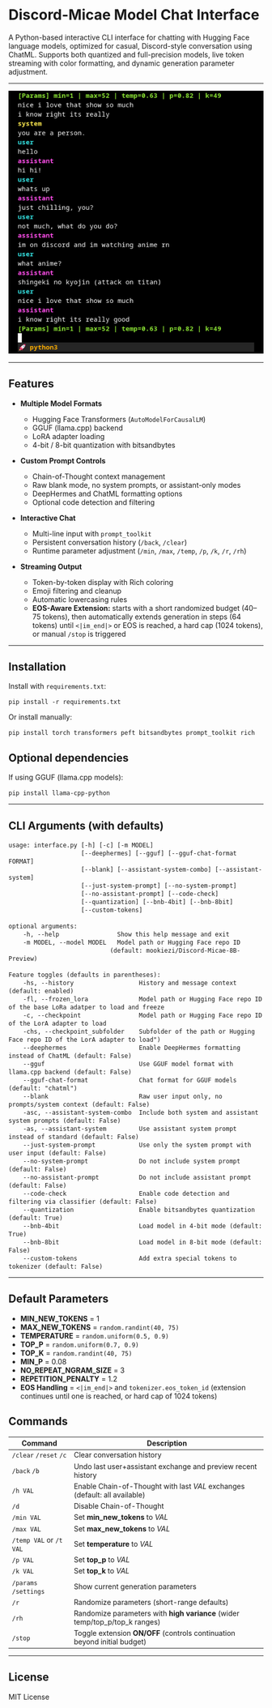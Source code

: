 # Discord-Micae Model Chat Interface

A Python-based interactive CLI interface for chatting with Hugging Face language models, optimized for casual, Discord-style conversation using ChatML.
Supports both quantized and full-precision models, live token streaming with color formatting, and dynamic generation parameter adjustment.

---

![Interface](interface-screenshot.png)

---

## Features

-   **Multiple Model Formats**

    -   Hugging Face Transformers (`AutoModelForCausalLM`)
    -   GGUF (llama.cpp) backend
    -   LoRA adapter loading
    -   4-bit / 8-bit quantization with bitsandbytes

-   **Custom Prompt Controls**

    -   Chain-of-Thought context management
    -   Raw blank mode, no system prompts, or assistant-only modes
    -   DeepHermes and ChatML formatting options
    -   Optional code detection and filtering

-   **Interactive Chat**

    -   Multi-line input with `prompt_toolkit`
    -   Persistent conversation history (`/back`, `/clear`)
    -   Runtime parameter adjustment (`/min`, `/max`, `/temp`, `/p`, `/k`, `/r`, `/rh`)

-   **Streaming Output**
    -   Token-by-token display with Rich coloring
    -   Emoji filtering and cleanup
    -   Automatic lowercasing rules
    -   **EOS-Aware Extension:** starts with a short randomized budget (40–75 tokens), then automatically extends generation in steps (64 tokens) until `<|im_end|>` or EOS is reached, a hard cap (1024 tokens), or manual `/stop` is triggered

---

## Installation

Install with `requirements.txt`:

```
pip install -r requirements.txt
```

Or install manually:

```
pip install torch transformers peft bitsandbytes prompt_toolkit rich
```

## Optional dependencies

If using GGUF (llama.cpp models):

```
pip install llama-cpp-python
```

---

## CLI Arguments (with defaults)

```
usage: interface.py [-h] [-c] [-m MODEL]
                    [--deephermes] [--gguf] [--gguf-chat-format FORMAT]
                    [--blank] [--assistant-system-combo] [--assistant-system]
                    [--just-system-prompt] [--no-system-prompt]
                    [--no-assistant-prompt] [--code-check]
                    [--quantization] [--bnb-4bit] [--bnb-8bit]
                    [--custom-tokens]

optional arguments:
    -h, --help                Show this help message and exit
    -m MODEL, --model MODEL   Model path or Hugging Face repo ID
                            (default: mookiezi/Discord-Micae-8B-Preview)

Feature toggles (defaults in parentheses):
    -hs, --history                  History and message context (default: enabled)
    -fl, --frozen_lora              Model path or Hugging Face repo ID of the base LoRa adatper to load and freeze
    -c, --checkpoint                Model path or Hugging Face repo ID of the LorA adapter to load
    -chs, --checkpoint_subfolder    Subfolder of the path or Hugging Face repo ID of the LorA adapter to load")
    --deephermes                    Enable DeepHermes formatting instead of ChatML (default: False)
    --gguf                          Use GGUF model format with llama.cpp backend (default: False)
    --gguf-chat-format              Chat format for GGUF models (default: "chatml")
    --blank                         Raw user input only, no prompts/system context (default: False)
    -asc, --assistant-system-combo  Include both system and assistant system prompts (default: False)
    -as, --assistant-system         Use assistant system prompt instead of standard (default: False)
    --just-system-prompt            Use only the system prompt with user input (default: False)
    --no-system-prompt              Do not include system prompt (default: False)
    --no-assistant-prompt           Do not include assistant prompt (default: False)
    --code-check                    Enable code detection and filtering via classifier (default: False)
    --quantization                  Enable bitsandbytes quantization (default: True)
    --bnb-4bit                      Load model in 4-bit mode (default: True)
    --bnb-8bit                      Load model in 8-bit mode (default: False)
    --custom-tokens                 Add extra special tokens to tokenizer (default: False)
```

---

## Default Parameters

-   **MIN_NEW_TOKENS** = 1
-   **MAX_NEW_TOKENS** = `random.randint(40, 75)`
-   **TEMPERATURE** = `random.uniform(0.5, 0.9)`
-   **TOP_P** = `random.uniform(0.7, 0.9)`
-   **TOP_K** = `random.randint(40, 75)`
-   **MIN_P** = 0.08
-   **NO_REPEAT_NGRAM_SIZE** = 3
-   **REPETITION_PENALTY** = 1.2
-   **EOS Handling** = `<|im_end|>` and `tokenizer.eos_token_id` (extension continues until one is reached, or hard cap of 1024 tokens)

## Commands

| Command                 | Description                                                                 |
| ----------------------- | --------------------------------------------------------------------------- |
| `/clear` `/reset` `/c`  | Clear conversation history                                                  |
| `/back` `/b`            | Undo last user+assistant exchange and preview recent history                |
| `/h VAL`                | Enable Chain-of-Thought with last _VAL_ exchanges (default: all available)  |
| `/d`                    | Disable Chain-of-Thought                                                    |
| `/min VAL`              | Set **min_new_tokens** to _VAL_                                             |
| `/max VAL`              | Set **max_new_tokens** to _VAL_                                             |
| `/temp VAL` or `/t VAL` | Set **temperature** to _VAL_                                                |
| `/p VAL`                | Set **top_p** to _VAL_                                                      |
| `/k VAL`                | Set **top_k** to _VAL_                                                      |
| `/params` `/settings`   | Show current generation parameters                                          |
| `/r`                    | Randomize parameters (short-range defaults)                                 |
| `/rh`                   | Randomize parameters with **high variance** (wider temp/top_p/top_k ranges) |
| `/stop`                 | Toggle extension **ON/OFF** (controls continuation beyond initial budget)   |

---

## License

MIT License
